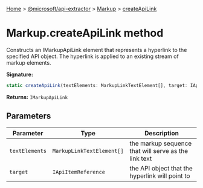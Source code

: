 [Home](./index) &gt; [@microsoft/api-extractor](./api-extractor.md) &gt; [Markup](./api-extractor.markup.md) &gt; [createApiLink](./api-extractor.markup.createapilink.md)

# Markup.createApiLink method

Constructs an IMarkupApiLink element that represents a hyperlink to the specified API object. The hyperlink is applied to an existing stream of markup elements.

**Signature:**
```javascript
static createApiLink(textElements: MarkupLinkTextElement[], target: IApiItemReference): IMarkupApiLink;
```
**Returns:** `IMarkupApiLink`

## Parameters

|  Parameter | Type | Description |
|  --- | --- | --- |
|  `textElements` | `MarkupLinkTextElement[]` | the markup sequence that will serve as the link text |
|  `target` | `IApiItemReference` | the API object that the hyperlink will point to |

